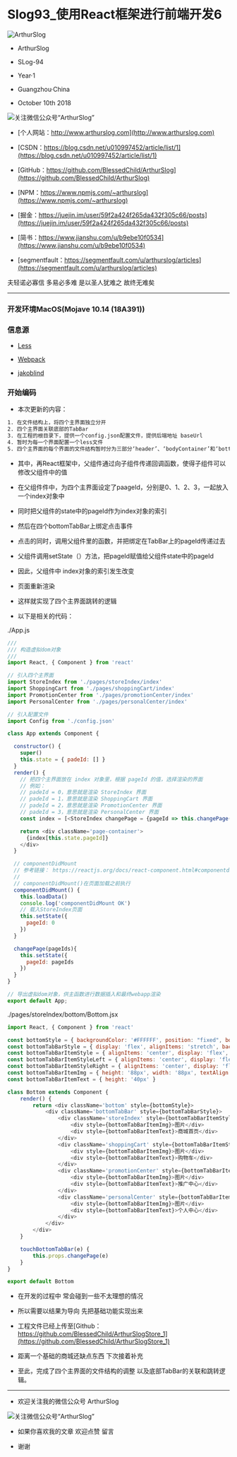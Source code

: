 # Slog93_使用React框架进行前端开发6
![ArthurSlog](https://github.com/BlessedChild/ArthurSlog/blob/master/ArthurSlog_Logo.png?raw=true)

* ArthurSlog
* SLog-94
* Year·1

* Guangzhou·China
* October 10th 2018

![关注微信公众号“ArthurSlog”](https://github.com/BlessedChild/LogofAxu/blob/master/images/icon_128.jpg?raw=true "微信扫描二维码，关注我的公众号")

* [个人网站：http://www.arthurslog.com](http://www.arthurslog.com)

* [CSDN：https://blog.csdn.net/u010997452/article/list/1](https://blog.csdn.net/u010997452/article/list/1)

* [GitHub：https://github.com/BlessedChild/ArthurSlog](https://github.com/BlessedChild/ArthurSlog)

* [NPM：https://www.npmjs.com/~arthurslog](https://www.npmjs.com/~arthurslog)

* [掘金：https://juejin.im/user/59f2a424f265da432f305c66/posts](https://juejin.im/user/59f2a424f265da432f305c66/posts)

* [简书：https://www.jianshu.com/u/b9ebe10f0534](https://www.jianshu.com/u/b9ebe10f0534)

* [segmentfault：https://segmentfault.com/u/arthurslog/articles](https://segmentfault.com/u/arthurslog/articles)

夫轻诺必寡信 多易必多难 是以圣人犹难之 故终无难矣

---

### 开发环境MacOS(Mojave 10.14 (18A391))

### 信息源

* [Less](http://lesscss.org/)

* [Webpack](https://webpack.js.org)

* [jakoblind](https://webpack.jakoblind.no/)

### 开始编码

* 本次更新的内容：

``` txt
1. 在文件结构上，将四个主界面独立分开
2. 四个主界面关联底部的TabBar
3. 在工程的根目录下，提供一个config.json配置文件，提供后端地址 baseUrl
4. 暂时为每一个界面配置一个less文件
5. 四个主界面的每个界面的文件结构暂时分为三部分‘header’、‘bodyContainer’和‘bottom’
```

* 其中，再React框架中，父组件通过向子组件传递回调函数，使得子组件可以修改父组件中的值

* 在父组件件中，为四个主界面设定了paageId，分别是0、1、2、3，一起放入一个index对象中

* 同时把父组件的state中的pageId作为index对象的索引

* 然后在四个bottomTabBar上绑定点击事件

* 点击的同时，调用父组件里的函数，并把绑定在TabBar上的pageId传递过去

* 父组件调用setState（）方法，把pageId赋值给父组件state中的pageId

* 因此，父组件中 index对象的索引发生改变

* 页面重新渲染

* 这样就实现了四个主界面跳转的逻辑

* 以下是相关的代码：

./App.js
``` js
///
/// 构造虚拟dom对象
///
import React, { Component } from 'react'

// 引入四个主界面
import StoreIndex from './pages/storeIndex/index'
import ShoppingCart from './pages/shoppingCart/index'
import PromotionCenter from './pages/promotionCenter/index'
import PersonalCenter from './pages/personalCenter/index'

// 引入配置文件
import Config from './config.json'

class App extends Component {

  constructor() {
    super()
    this.state = { padeId: [] }
  }
  render() {
    // 把四个主界面放在 index 对象里，根据 pageId 的值，选择渲染的界面
    // 例如：
    // padeId = 0，意思就是渲染 StoreIndex 界面
    // padeId = 1，意思就是渲染 ShoppingCart 界面
    // padeId = 2，意思就是渲染 PromotionCenter 界面
    // padeId = 3，意思就是渲染 PersonalCenter 界面
    const index = [<StoreIndex changePage = {pageId => this.changePage(pageId)} />, <ShoppingCart changePage = {pageId => this.changePage(pageId)}/>, <PromotionCenter changePage = {pageId => this.changePage(pageId)}/>, <PersonalCenter changePage = {pageId => this.changePage(pageId)}/>]

    return <div className='page-container'>
      {index[this.state.pageId]}
    </div>
  }

  // componentDidMount
  // 参考链接： https://reactjs.org/docs/react-component.html#componentdidmount
  //
  // componentDidMount()在页面加载之前执行
  componentDidMount() {
    this.loadData()
    console.log('componentDidMount OK')
    // 载入StoreIndex页面
    this.setState({
      pageId: 0
    })
  }

  changePage(pageIds){
    this.setState({
      pageId: pageIds
    })
  }
}

// 导出虚拟dom对象，供主函数进行数据插入和最终webapp渲染
export default App;
```

./pages/storeIndex/bottom/Bottom.jsx
``` js
import React, { Component } from 'react'

const bottomStyle = { backgroundColor: '#FFFFFF', position: "fixed", bottom: 0, height: 128, width: '100%', fontSize: 28, textAlign: 'center' }
const bottomTabBarStyle = { display: 'flex', alignItems: 'stretch', backgroundColor: '#FFFFFF', height: 128 }
const bottomTabBarItemStyle = { alignItems: 'center', display: 'flex', flexDirection: 'column', backgroundColor: '#d8f0f3', color: '#000000', width: '33.3%', marginLeft: '1px', marginRight: '1px' }
const bottomTabBarItemStyleLeft = { alignItems: 'center', display: 'flex', flexDirection: 'column', backgroundColor: '#d8f0f3', color: '#000000', width: '33.3%', marginLeft: '0.5px', marginRight: '1px' }
const bottomTabBarItemStyleRight = { alignItems: 'center', display: 'flex', flexDirection: 'column', backgroundColor: '#d8f0f3', color: '#000000', width: '33.3%', marginLeft: '1px', marginRight: '0.5px' }
const bottomTabBarItemImg = { height: '88px', width: '88px', textAlign: 'center', lineHeight: '88px', backgroundColor: '#FFFFFF' }
const bottomTabBarItemText = { height: '40px' }

class Bottom extends Component {
    render() {
        return <div className='bottom' style={bottomStyle}>
            <div className='bottomTabBar' style={bottomTabBarStyle}>
                <div className='storeIndex' style={bottomTabBarItemStyleLeft} onClick={this.touchBottomTabBar.bind(this, 0)}>
                    <div style={bottomTabBarItemImg}>图片</div>
                    <div style={bottomTabBarItemText}>商城首页</div>
                </div>
                <div className='shoppingCart' style={bottomTabBarItemStyle} onClick={this.touchBottomTabBar.bind(this, 1)}>
                    <div style={bottomTabBarItemImg}>图片</div>
                    <div style={bottomTabBarItemText}>购物车</div>
                </div>
                <div className='promotionCenter' style={bottomTabBarItemStyle} onClick={this.touchBottomTabBar.bind(this, 2)}>
                    <div style={bottomTabBarItemImg}>图片</div>
                    <div style={bottomTabBarItemText}>推广中心</div>
                </div>
                <div className='personalCenter' style={bottomTabBarItemStyleRight} onClick={this.touchBottomTabBar.bind(this, 3)}>
                    <div style={bottomTabBarItemImg}>图片</div>
                    <div style={bottomTabBarItemText}>个人中心</div>
                </div>
            </div>
        </div>
    }

    touchBottomTabBar(e) {
        this.props.changePage(e)
    }
}

export default Bottom
```

* 在开发的过程中 常会碰到一些不太理想的情况

* 所以需要以结果为导向 先把基础功能实现出来

* 工程文件已经上传至[Github：https://github.com/BlessedChild/ArthurSlogStore_1](https://github.com/BlessedChild/ArthurSlogStore_1)

* 距离一个基础的商城还缺点东西 下次接着补充

* 至此，完成了四个主界面的文件结构的调整 以及底部TabBar的关联和跳转逻辑。

---

* 欢迎关注我的微信公众号 ArthurSlog

![关注微信公众号“ArthurSlog”](https://github.com/BlessedChild/LogofAxu/blob/master/images/icon_128.jpg?raw=true "微信扫描二维码，关注我的公众号")

* 如果你喜欢我的文章 欢迎点赞 留言

* 谢谢
